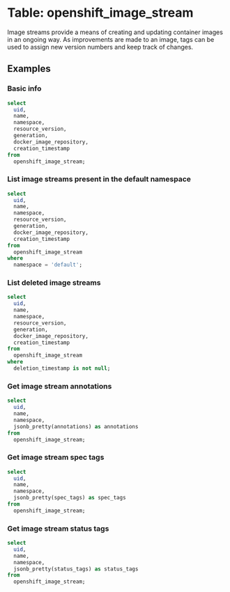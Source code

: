 # Table: openshift_image_stream

Image streams provide a means of creating and updating container images in an ongoing way. As improvements are made to an image, tags can be used to assign new version numbers and keep track of changes.

## Examples

### Basic info

```sql
select
  uid,
  name,
  namespace,
  resource_version,
  generation,
  docker_image_repository,
  creation_timestamp
from
  openshift_image_stream;
```

### List image streams present in the default namespace

```sql
select
  uid,
  name,
  namespace,
  resource_version,
  generation,
  docker_image_repository,
  creation_timestamp
from
  openshift_image_stream
where
  namespace = 'default';
```

### List deleted image streams

```sql
select
  uid,
  name,
  namespace,
  resource_version,
  generation,
  docker_image_repository,
  creation_timestamp
from
  openshift_image_stream
where
  deletion_timestamp is not null;
```

### Get image stream annotations

```sql
select
  uid,
  name,
  namespace,
  jsonb_pretty(annotations) as annotations
from
  openshift_image_stream;
```

### Get image stream spec tags

```sql
select
  uid,
  name,
  namespace,
  jsonb_pretty(spec_tags) as spec_tags
from
  openshift_image_stream;
```

### Get image stream status tags

```sql
select
  uid,
  name,
  namespace,
  jsonb_pretty(status_tags) as status_tags
from
  openshift_image_stream;
```
